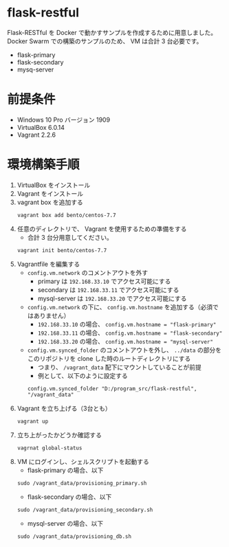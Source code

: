 # flask-restful

Flask-RESTful を Docker で動かすサンプルを作成するために用意しました。
Docker Swarm での構築のサンプルのため、 VM は合計 3 台必要です。

- flask-primary
- flask-secondary
- mysq-server

# 前提条件

- Windows 10 Pro バージョン 1909
- VirtualBox 6.0.14
- Vagrant 2.2.6

# 環境構築手順

1. VirtualBox をインストール
1. Vagrant をインストール
1. vagrant box を追加する
    ```console
    vagrant box add bento/centos-7.7
    ```
1. 任意のディレクトリで、 Vagrant を使用するための準備をする
    - 合計 3 台分用意してください。
    ```console
    vagrant init bento/centos-7.7
    ```
1. Vagrantfile を編集する
    - `config.vm.network` のコメントアウトを外す
        - primary は `192.168.33.10` でアクセス可能にする
        - secondary は `192.168.33.11` でアクセス可能にする
        - mysql-server は `192.168.33.20` でアクセス可能にする
    - `config.vm.network` の下に、 `config.vm.hostname` を追加する（必須ではありません）
        - `192.168.33.10` の場合、 `config.vm.hostname = "flask-primary"`
        - `192.168.33.11` の場合、 `config.vm.hostname = "flask-secondary"`
        - `192.168.33.20` の場合、 `config.vm.hostname = "mysql-server"`
    - `config.vm.synced_folder` のコメントアウトを外し、 `../data` の部分をこのリポジトリを clone した時のルートディレクトリにする
        - つまり、 `/vagrant_data` 配下にマウントしていることが前提
        - 例として、以下のように設定する
        ```console
        config.vm.synced_folder "D:/program_src/flask-restful", "/vagrant_data"
        ```
1. Vagrant を立ち上げる（3台とも）
    ```console
    vagrant up
    ```
1. 立ち上がったかどうか確認する
    ```console
    vagrnat global-status
    ```
1. VM にログインし、シェルスクリプトを起動する
    - flask-primary の場合、以下
    ```console
    sudo /vagrant_data/provisioning_primary.sh
    ```
    - flask-secondary の場合、以下
    ```console
    sudo /vagrant_data/provisioning_secondary.sh
    ```
    - mysql-server の場合、以下
    ```console
    sudo /vagrant_data/provisioning_db.sh
